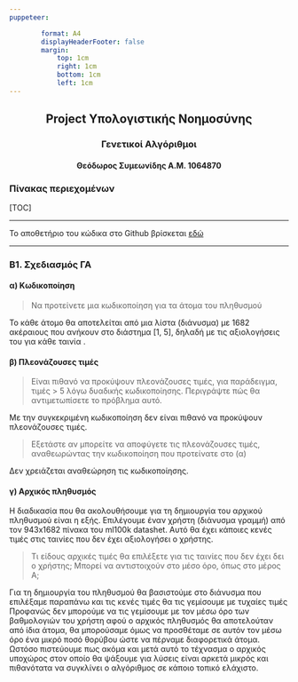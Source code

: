 ```yaml
---
puppeteer:

        format: A4
        displayHeaderFooter: false
        margin:
            top: 1cm
            right: 1cm
            bottom: 1cm
            left: 1cm
---
```


<center><h2>Project Yπολογιστικής Νοημοσύνης</h2></center>
<center><h3>Γενετικοί Αλγόριθμοι</h3></center>
<center><h4>Θεόδωρος Συμεωνίδης Α.Μ. 1064870<h4></center>

<div style="page-break-after: always;"></div>

### Πίνακας περιεχομένων

[TOC]

<div style="page-break-after: always;"></div>

----------------------------------------------

Το αποθετήριο του κώδικα στο Github βρίσκεται [εδώ](https://github.com/st1064870/genetic-algorithms-project-2020)

----------------------------------------------
### Β1. Σχεδιασμός ΓΑ
#### α) Κωδικοποίηση
> Να προτείνετε μια κωδικοποίηση για τα άτομα του πληθυσμού

Το κάθε άτομο θα αποτελείται από μια λίστα (διάνυσμα) με 1682 ακέραιους που ανήκουν στο διάστημα [1, 5], δηλαδή με τις αξιολογήσεις του για κάθε ταινία .

#### β) Πλεονάζουσες τιμές
> Είναι πιθανό να προκύψουν πλεονάζουσες τιμές, για παράδειγμα, τιμές > 5 λόγω δυαδικής κωδικοποίησης. Περιγράψτε πώς θα αντιμετωπίσετε το πρόβλημα αυτό. 

Με την συγκεκριμένη κωδικοποίηση δεν είναι πιθανό να προκύψουν πλεονάζουσες τιμές.

> Εξετάστε αν μπορείτε να αποφύγετε τις πλεονάζουσες τιμές, αναθεωρώντας την κωδικοποίηση που προτείνατε στο (α)

Δεν χρειάζεται αναθεώρηση τις κωδικοποίησης.

#### γ) Αρχικός πληθυσμός
Η διαδικασία που θα ακολουθήσουμε για τη δημιουργία του αρχικού πληθυσμού είναι η εξής. Επιλέγουμε έναν χρήστη (διάνυσμα γραμμή) από τον 943x1682 πίνακα του ml100k datashet. Αυτό θα έχει κάποιες κενές τιμές στις ταινίες που δεν έχει αξιολογήσει ο χρήστης.

> Τι είδους αρχικές τιμές θα επιλέξετε για τις ταινίες που δεν έχει δει ο χρήστης; Μπορεί να αντιστοιχούν στο μέσο όρο, όπως στο μέρος Α;

Για τη δημιουργία του πληθυσμού θα βασιστούμε στο διάνυσμα που επιλέξαμε παραπάνω και τις κενές τιμές θα τις γεμίσουμε με τυχαίες τιμές Προφανώς δεν μπορούμε να τις γεμίσουμε με τον μέσω όρο των βαθμολογιών του χρήστη αφού ο αρχικός πληθυσμός θα αποτελούταν από ίδια άτομα, θα μπορούσαμε όμως να προσθέταμε σε αυτόν τον μέσω όρο ένα μικρό ποσό θορύβου ώστε να πέρναμε διαφορετικά άτομα. Ωστόσο πιστεύουμε πως ακόμα και μετά αυτό το τέχνασμα ο αρχικός υποχώρος στον οποίο θα ψάξουμε για λύσεις είναι αρκετά μικρός και πιθανότατα να συγκλίνει ο αλγόριθμος σε κάποιο τοπικό ελάχιστο.
